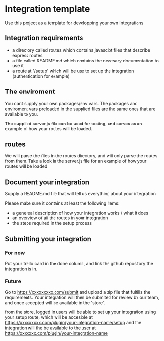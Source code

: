 # Integration template

Use this project as a template for developping your own integrations

## Integration requirements
- a directory called routes which contains javascipt files that describe express routes
- a file called README.md which contains the necesary documentation to use it
- a route at '/setup' which will be use to set up the integration (authentication for example)

## The enviroment
You cant supply your own packages/env vars. 
The packages and enviroment vars preloaded in the supplied files are the same ones that are available to you.

The supplied server.js file can be used for testing, and serves as an example of how your routes will be loaded.

## routes
We will parse the files in the routes directory, and will only parse the routes from them.
Take a look in the server.js file for an example of how your routes will be loaded

## Document your integration
Supply a README.md file that will tell us everything about your integration

Please make sure it contains at least the following items:
- a genereal description of how your integration works / what it does
- an overview of all the routes in your integration
- the steps required in the setup process

## Submitting your integration

### For now
Put your trello card in the done column, and link the github repository the integration is in.

### Future
Go to https://xxxxxxxxx.com/submit and upload a zip file that fulfills the requirements.
Your integration will then be submited for review by our team, 
and once accepted will be available in the 'store'.

from the store, logged in users will be able to set up your integration using your setup route, 
which will be accesible at https://xxxxxxxxx.com/plugin/your-integration-name/setup
and the integration will the be available to the user at https://xxxxxxx.com/plugin/your-integration-name
